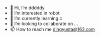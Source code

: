 - 👋 Hi, I’m dddddy
- 👀 I’m interested in robot
- 🌱 I’m currently learning c
- 💞️ I’m looking to collaborate on ...
- 📫 How to reach me dingyusta@163.com

<!---
dingyusta/dingyusta is a ✨ special ✨ repository because its `README.md` (this file) appears on your GitHub profile.
You can click the Preview link to take a look at your changes.
--->
